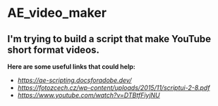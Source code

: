 # AE_video_maker

## I'm trying to build a script that make YouTube short format videos. 

**Here are some useful links that could help:**
* _https://ae-scripting.docsforadobe.dev/_ 
* _https://fotozcech.cz/wp-content/uploads/2015/11/scriptui-2-8.pdf_
* _https://www.youtube.com/watch?v=DTBtfFiyjNU_
